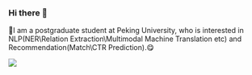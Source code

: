 ### Hi there 👋

<!--
**codewithzichao/codewithzichao** is a ✨ _special_ ✨ repository because its `README.md` (this file) appears on your GitHub profile.

-->
🥳I am a postgraduate student at Peking University, who is interested in NLP(NER\Relation Extraction\Multimodal Machine Translation etc) and Recommendation(Match\CTR Prediction).😋

 <a href="https://github.com/codewithzichao">

<img src="https://github-readme-stats.vercel.app/api?username=codewithzichao&show_icons=true" />

</a>
